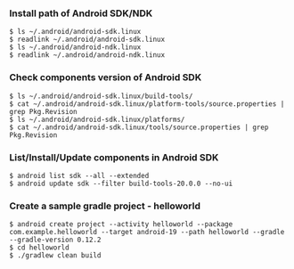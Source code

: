 ### Install path of Android SDK/NDK

    $ ls ~/.android/android-sdk.linux
    $ readlink ~/.android/android-sdk.linux
    $ ls ~/.android/android-ndk.linux
    $ readlink ~/.android/android-ndk.linux

### Check components version of Android SDK

    $ ls ~/.android/android-sdk.linux/build-tools/
    $ cat ~/.android/android-sdk.linux/platform-tools/source.properties | grep Pkg.Revision
    $ ls ~/.android/android-sdk.linux/platforms/
    $ cat ~/.android/android-sdk.linux/tools/source.properties | grep Pkg.Revision

### List/Install/Update components in Android SDK

    $ android list sdk --all --extended
    $ android update sdk --filter build-tools-20.0.0 --no-ui

### Create a sample gradle project - helloworld

    $ android create project --activity helloworld --package com.example.helloworld --target android-19 --path helloworld --gradle --gradle-version 0.12.2
    $ cd helloworld
    $ ./gradlew clean build

